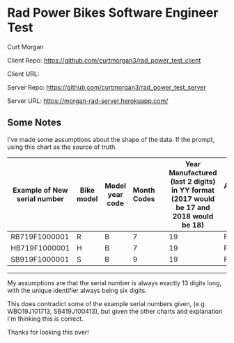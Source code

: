 # Rad Power Bikes Software Engineer Test

Curt Morgan

Client Repo: https://github.com/curtmorgan3/rad_power_test_client

Client URL: 

Server Repo: https://github.com/curtmorgan3/rad_power_test_server

Server URL: https://morgan-rad-server.herokuapp.com/

## Some Notes
I've made some assumptions about the shape of the data. If the prompt, using this chart as the source of truth.

| Example of New serial number | Bike model  | Model year code     | Month Codes |           | Year Manufactured (last 2 digits) in YY format (2017 would be 17 and 2018 would be 18) | Assembly Plant Code | Version of the bike (Revisions in 1, 2, 3) | serial number 6 numbers |
|-------------------|-------------|---------------------|-------------|-----------|----------------------------------------------------------------------------------------|---------------------|--------------------------------------------|-------------------------|
| RB719F1000001                | R           | B                   | 7           |           | 19                                                                                     | F                   | 1                                          | 000001                  |
| HB719F1000001                | H           | B                   | 7           |           | 19                                                                                     | F                   | 1                                          | 000001                  |
| SB919F1000001                | S           | B                   | 9           |           | 19                                                                                     | F                   | 1                                          | 000001                  |

---

My assumptions are that the serial number is always exactly 13 digits long, with the unique identifier always being six digits.

This does contradict some of the example serial numbers given, (e.g. WBO19J101713, SB419J100413), but given the other charts and explanation I'm thinking this is correct. 

Thanks for looking this over!